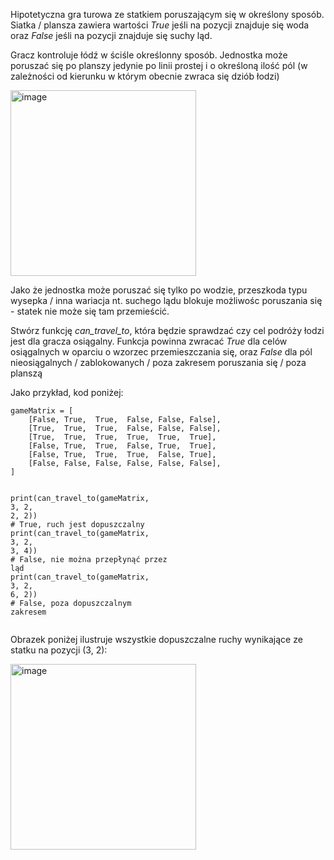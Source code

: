 <div><p>Hipotetyczna gra turowa ze statkiem poruszającym się w określony sposób. Siatka / plansza zawiera wartości <em>True</em> jeśli na pozycji znajduje się woda oraz <em>False</em> jeśli na pozycji znajduje się suchy ląd.</p>
<p>Gracz kontroluje łódź w ściśle określonny sposób. Jednostka może poruszać się po planszy jedynie po linii prostej i o określoną ilość pól (w zależności od kierunku w którym obecnie zwraca się dziób łodzi)</p>
<p>
<img width="297" alt="image" src="https://github.com/jesiolowski-wsb/GLA_klasa3_2023/assets/67168776/7968d6d7-650f-4148-9157-04ace31a433b">

</p>
<p>Jako że jednostka może poruszać się tylko po wodzie, przeszkoda typu wysepka / inna wariacja nt. suchego lądu blokuje możliwośc poruszania się - statek nie może się tam przemieścić.</p>
<p>Stwórz funkcję <em>can_travel_to</em>, która będzie sprawdzać czy cel podróży łodzi jest dla gracza osiągalny. Funkcja powinna zwracać <em>True </em>dla celów osiągalnych w oparciu o wzorzec przemieszczania się, oraz <em>False </em>dla pól nieosiągalnych / zablokowanych / poza zakresem poruszania się / poza planszą</p>
<p>Jako przykład, kod poniżej:</p>
<pre><code class="language-python hljs">gameMatrix = [
    [<span class="hljs-literal">False</span>, <span class="hljs-literal">True</span>,  <span class="hljs-literal">True</span>,  <span class="hljs-literal">False</span>, <span class="hljs-literal">False</span>, <span class="hljs-literal">False</span>],
    [<span class="hljs-literal">True</span>,  <span class="hljs-literal">True</span>,  <span class="hljs-literal">True</span>,  <span class="hljs-literal">False</span>, <span class="hljs-literal">False</span>, <span class="hljs-literal">False</span>],
    [<span class="hljs-literal">True</span>,  <span class="hljs-literal">True</span>,  <span class="hljs-literal">True</span>,  <span class="hljs-literal">True</span>,  <span class="hljs-literal">True</span>,  <span class="hljs-literal">True</span>],
    [<span class="hljs-literal">False</span>, <span class="hljs-literal">True</span>,  <span class="hljs-literal">True</span>,  <span class="hljs-literal">False</span>, <span class="hljs-literal">True</span>,  <span class="hljs-literal">True</span>],
    [<span class="hljs-literal">False</span>, <span class="hljs-literal">True</span>,  <span class="hljs-literal">True</span>,  <span class="hljs-literal">True</span>,  <span class="hljs-literal">False</span>, <span class="hljs-literal">True</span>],
    [<span class="hljs-literal">False</span>, <span class="hljs-literal">False</span>, <span class="hljs-literal">False</span>, <span class="hljs-literal">False</span>, <span class="hljs-literal">False</span>, <span class="hljs-literal">False</span>],
]

<span class="hljs-built_in">print</span>(can_travel_to(gameMatrix, <span class="hljs-number">3</span>, <span class="hljs-number">2</span>, <span class="hljs-number">2</span>, <span class="hljs-number">2</span>)) <span class="hljs-comment"># True, ruch jest dopuszczalny</span>
<span class="hljs-built_in">print</span>(can_travel_to(gameMatrix, <span class="hljs-number">3</span>, <span class="hljs-number">2</span>, <span class="hljs-number">3</span>, <span class="hljs-number">4</span>)) <span class="hljs-comment"># False, nie można przepłynąć przez ląd</span>
<span class="hljs-built_in">print</span>(can_travel_to(gameMatrix, <span class="hljs-number">3</span>, <span class="hljs-number">2</span>, <span class="hljs-number">6</span>, <span class="hljs-number">2</span>)) <span class="hljs-comment"># False, poza dopuszczalnym zakresem</span></code></pre>

<p>Obrazek poniżej ilustruje wszystkie dopuszczalne ruchy wynikające ze statku na pozycji (3, 2):</p>

<p><img width="297" alt="image" src="https://github.com/jesiolowski-wsb/GLA_klasa3_2023/assets/67168776/e408e14c-7198-4f28-a5b5-90e02b4cd48f">
</p></div>
